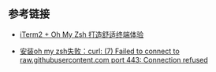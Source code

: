 

## 参考链接

- [iTerm2 + Oh My Zsh 打造舒适终端体验](https://github.com/sirius1024/iterm2-with-oh-my-zsh)

- [安装oh my zsh失败：curl: (7) Failed to connect to raw.githubusercontent.com port 443: Connection refused](https://blog.csdn.net/huangpin815/article/details/105606135)

